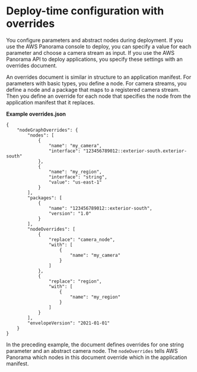 # Deploy\-time configuration with overrides<a name="applications-overrides"></a>

You configure parameters and abstract nodes during deployment\. If you use the AWS Panorama console to deploy, you can specify a value for each parameter and choose a camera stream as input\. If you use the AWS Panorama API to deploy applications, you specify these settings with an overrides document\.

An overrides document is similar in structure to an application manifest\. For parameters with basic types, you define a node\. For camera streams, you define a node and a package that maps to a registered camera stream\. Then you define an override for each node that specifies the node from the application manifest that it replaces\.

**Example overrides\.json**  

```
{
    "nodeGraphOverrides": {
        "nodes": [
            {
                "name": "my_camera",
                "interface": "123456789012::exterior-south.exterior-south"
            },
            {
                "name": "my_region",
                "interface": "string",
                "value": "us-east-1"
            }
        ],
        "packages": [
            {
                "name": "123456789012::exterior-south",
                "version": "1.0"
            }
        ],
        "nodeOverrides": [
            {
                "replace": "camera_node",
                "with": [
                    {
                        "name": "my_camera"
                    }
                ]
            },
            {
                "replace": "region",
                "with": [
                    {
                        "name": "my_region"
                    }
                ]
            }
        ],
        "envelopeVersion": "2021-01-01"
    }
}
```

In the preceding example, the document defines overrides for one string parameter and an abstract camera node\. The `nodeOverrides` tells AWS Panorama which nodes in this document override which in the application manifest\.